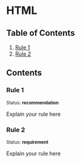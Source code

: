 # HTML

## Table of Contents

  1. [Rule 1](#rule-1)
  2. [Rule 2](#rule-2)


## Contents

### Rule 1

<sup>Status: **recommendation**</sup>

Explain your rule here

### Rule 2

<sup>Status: **requirement**</sup>

Explain your rule here
